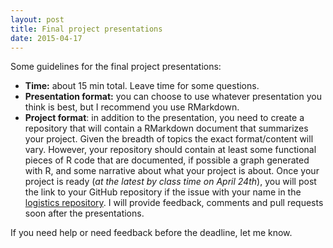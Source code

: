 ```yaml
---
layout: post
title: Final project presentations
date: 2015-04-17
---
```


Some guidelines for the final project presentations:

- **Time:** about 15 min total. Leave time for some questions.
- **Presentation format:** you can choose to use whatever presentation you think
is best, but I recommend you use RMarkdown.
- **Project format**: in addition to the presentation, you need to create a
  repository that will contain a RMarkdown document that summarizes your
  project. Given the breadth of topics the exact format/content will
  vary. However, your repository should contain at least some functional pieces
  of R code that are documented, if possible a graph generated with R, and some
  narrative about what your project is about. Once your project is ready (*at
  the latest by class time on April 24th*), you will post the link to your
  GitHub repository if the issue with your name in the
  [logistics repository](https://github.com/r-bio/logistics/issues). I will
  provide feedback, comments and pull requests soon after the presentations.

If you need help or need feedback before the deadline, let me know.
